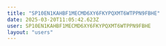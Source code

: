 ```yaml
---
title: "SP10EN1KAHBF1MECMD6XY6FKYPQXMT6WTPPN9FBHE"
date: 2025-03-20T11:05:42.623Z
user: SP10EN1KAHBF1MECMD6XY6FKYPQXMT6WTPPN9FBHE
layout: "users"
---
```

    